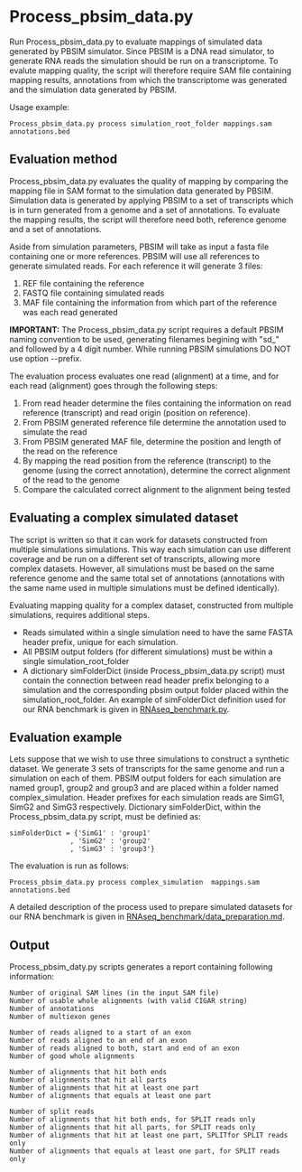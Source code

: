 # Process_pbsim_data.py
Run Process_pbsim_data.py to evaluate mappings of simulated data generated by PBSIM simulator. Since PBSIM is a DNA read simulator, to generate RNA reads the simulation should be run on a transcriptome. To evalute mapping quality, the script will therefore require SAM file containing mapping results, annotations from which the transcriptome was generated and the simulation data generated by PBSIM.

Usage example:
 
    Process_pbsim_data.py process simulation_root_folder mappings.sam annotations.bed

## Evaluation method
Process_pbsim_data.py evaluates the quality of mapping by comparing the mapping file in SAM format to the simulation data generated by PBSIM. Simulation data is generated by applying PBSIM to a set of transcripts which is in turn generated from a genome and a set of annotations. To evaluate the mapping results, the script will therefore need both, reference genome and a set of annotations.

Aside from simulation parameters, PBSIM will take as input a fasta file containing one or more references. PBSIM will use all references to generate simulated reads. For each reference it will generate 3 files:
1. REF file containing the reference
2. FASTQ file containing simulated reads
3. MAF file containing the information from which part of the reference was each read generated

__IMPORTANT:__ The Process_pbsim_data.py script requires a default PBSIM naming convention to be used, generating filenames begining with "sd\_" and followed by a 4 digit number. While running PBSIM simulations DO NOT use option --prefix.

The evaluation process evaluates one read (alignment) at a time, and for each read (alignment) goes through the following steps:
1. From read header determine the files containing the information on read reference (transcript) and read origin (position on reference).
2. From PBSIM generated reference file determine the annotation used to simulate the read
3. From PBSIM generated MAF file, determine the position and length of the read on the reference
4. By mapping the read position from the reference (transcript) to the genome (using the correct annotation), determine the correct alignment of the read to the genome
5. Compare the calculated correct alignment to the alignment being tested

## Evaluating a complex simulated dataset
The script is written so that it can work for datasets constructed from multiple simulations simulations. This way each simulation can use different coverage and be run on a different set of transcripts, allowing more complex datasets. However, all simulations must be based on the same reference genome and the same total set of annotations (annotations with the same name used in multiple simulations must be defined identically).

Evaluating mapping quality for a complex dataset, constructed from multiple simulations, requires additional steps.
- Reads simulated within a single simulation need to have the same FASTA header prefix, unique for each simulation.
- All PBSIM output folders (for different simulations) must be within a single simulation_root_folder
- A dictionary simFolderDict (inside Process_pbsim_data.py script) must contain the connection between read header prefix belonging to a simulation and the corresponding pbsim output folder placed within the simulation_root_folder. An example of simFolderDict definition used for our RNA benchmark is given in [RNAseq_benchmark.py](RNAseq_benchmark.py).

## Evaluation example
Lets suppose that we wish to use three simulations to construct a synthetic dataset. We generate 3 sets of transcripts for the same genome and run a simulation on each of them. PBSIM output folders for each simulation are named group1, group2 and group3 and are placed within a folder named complex_simulation. Header prefixes for each simulation reads are SimG1, SimG2 and SimG3 respectively. 
Dictionary simFolderDict, within the Process_pbsim_data.py script, must be definied as:

    simFolderDict = {'SimG1' : 'group1'
                   , 'SimG2' : 'group2'
                   , 'SimG3' : 'group3'}

The evaluation is run as follows:

    Process_pbsim_data.py process complex_simulation  mappings.sam annotations.bed

A detailed description of the process used to prepare simulated datasets for our RNA benchmark is given in [RNAseq_benchmark/data_preparation.md](RNAseq_benchmark/data_preparation.md).

## Output
Process_pbsim_daty.py scripts generates a report containing following information:

    Number of original SAM lines (in the input SAM file)
    Number of usable whole alignments (with valid CIGAR string)
    Number of annotations
    Number of multiexon genes

    Number of reads aligned to a start of an exon
    Number of reads aligned to an end of an exon
    Number of reads aligned to both, start and end of an exon
    Number of good whole alignments

    Number of alignments that hit both ends
    Number of alignments that hit all parts
    Number of alignments that hit at least one part
    Number of alignments that equals at least one part

    Number of split reads
    Number of alignments that hit both ends, for SPLIT reads only
    Number of alignments that hit all parts, for SPLIT reads only
    Number of alignments that hit at least one part, SPLITfor SPLIT reads only
    Number of alignments that equals at least one part, for SPLIT reads only
